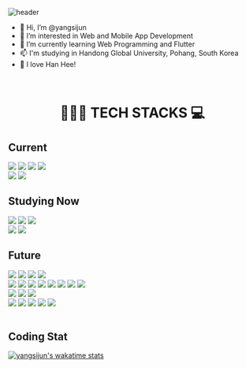 ![header](https://capsule-render.vercel.app/api?type=waving&color=timeGradient&height=300&section=header&text=Yang%20Sijun&fontSize=60&fontAlignY=40&desc=(Student%20Developer)&descSize=30&descAlignY=60)

- 👋 Hi, I’m @yangsijun
- 👀 I’m interested in Web and Mobile App Development
- 🌱 I’m currently learning Web Programming and Flutter
- 📫 I'm studying in Handong Global University, Pohang, South Korea
- 💞️ I love Han Hee!

<br>
<div align=center><h1>👨🏻‍💻 TECH STACKS 💻</h1></div>

<div align=left>
	<h2>Current</h2>
	<!--C Lang-->
	<img src="https://img.shields.io/badge/c-A8B9CC?style=for-the-badge&logo=c&logoColor=black">
	<!--Python-->
	<img src="https://img.shields.io/badge/python-3776AB?style=for-the-badge&logo=python&logoColor=white">
	<!--C++-->
	<img src="https://img.shields.io/badge/c++-00599C?style=for-the-badge&logo=c%2B%2B&logoColor=white">
	<!--Java-->
	<img src="https://img.shields.io/badge/java-007396?style=for-the-badge&logo=java&logoColor=white">
	<br>
	<!--Git-->
  <img src="https://img.shields.io/badge/git-F05032?style=for-the-badge&logo=git&logoColor=white">
	<!--GitHub-->
  <img src="https://img.shields.io/badge/github-181717?style=for-the-badge&logo=github&logoColor=white">
	<br>
	<h2>Studying Now</h2>
	<!--HTML-->
	<img src="https://img.shields.io/badge/html-E34F26?style=for-the-badge&logo=html5&logoColor=white"> 
	<!--CSS-->
	<img src="https://img.shields.io/badge/css-1572B6?style=for-the-badge&logo=css3&logoColor=white">
	<!--JavaScript-->
	<img src="https://img.shields.io/badge/javascript-F7DF1E?style=for-the-badge&logo=javascript&logoColor=black">
	<br>
	<!--Dart-->
	<img src="https://img.shields.io/badge/dart-0175C2?style=for-the-badge&logo=dart&logoColor=white">
	<!--Flutter-->
  <img src="https://img.shields.io/badge/flutter-02569B?style=for-the-badge&logo=flutter&logoColor=white">
	<h2>Future</h2>
	<!--MySQL-->
  <img src="https://img.shields.io/badge/mysql-4479A1?style=for-the-badge&logo=mysql&logoColor=white"> 
	<!--PHP-->
	<img src="https://img.shields.io/badge/php-777BB4?style=for-the-badge&logo=php&logoColor=white"> 
	<!--JQuery-->
  <img src="https://img.shields.io/badge/jquery-0769AD?style=for-the-badge&logo=jquery&logoColor=white">
	<!--Apache-->
  <img src="https://img.shields.io/badge/apache-D22128?style=for-the-badge&logo=apache&logoColor=white">
	<br>
  <!--Noode.JS-->
	<img src="https://img.shields.io/badge/node.js-339933?style=for-the-badge&logo=Node.js&logoColor=white">
  <!--TypeScript-->
	<img src="https://img.shields.io/badge/typescript-3178C6?style=for-the-badge&logo=typescript&logoColor=white">
	<!--React-->
  <img src="https://img.shields.io/badge/react-61DAFB?style=for-the-badge&logo=react&logoColor=black"> 
	<!--GraphQL-->
  <img src="https://img.shields.io/badge/graphql-E10098?style=for-the-badge&logo=graphql&logoColor=black"> 
  <!--Vue.JS-->
	<img src="https://img.shields.io/badge/vue.js-4FC08D?style=for-the-badge&logo=vue.js&logoColor=white">
	<!--Django--> 
  <img src="https://img.shields.io/badge/django-092E20?style=for-the-badge&logo=django&logoColor=white">
	<!--electron-->
	<img src="https://img.shields.io/badge/electron-47848F?style=for-the-badge&logo=electron&logoColor=white"> 
	<!--PWA-->
	<img src="https://img.shields.io/badge/pwa-5A0FC8?style=for-the-badge&logo=pwa&logoColor=white"> 
	<br>
	<!--Android-->
  <img src="https://img.shields.io/badge/android-3DDC84?style=for-the-badge&logo=android&logoColor=white"> 
	<!--Kotlin-->
	<img src="https://img.shields.io/badge/kotlin-7F52FF?style=for-the-badge&logo=kotlin&logoColor=white"> 
  <!--iOS-->
	<img src="https://img.shields.io/badge/ios-000000?style=for-the-badge&logo=ios&logoColor=white"> 
	<br>
	<!--AWS-->
  <img src="https://img.shields.io/badge/amazonaws-232F3E?style=for-the-badge&logo=amazonaws&logoColor=white"> 
  <!--Google Cloud-->
  <img src="https://img.shields.io/badge/google cloud-4285F4?style=for-the-badge&logo=google cloud&logoColor=white">
  <!--Firebase-->
  <img src="https://img.shields.io/badge/firebase-FFCA28?style=for-the-badge&logo=firebase&logoColor=black">
	<!--docker-->
  <img src="https://img.shields.io/badge/docker-2496ED?style=for-the-badge&logo=docker&logoColor=white">
	<!--Kubernetes-->
  <img src="https://img.shields.io/badge/kubernetes-326CE5?style=for-the-badge&logo=kubernetes&logoColor=white">
  <br>
</div>
<br>

## Coding Stat
[![yangsijun's wakatime stats](https://github-readme-stats.vercel.app/api/wakatime?username=yangsijun)](https://github.com/anuraghazra/github-readme-stats)
